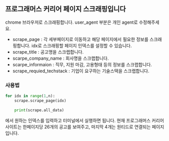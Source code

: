 ## 프로그래머스 커리어 페이지 스크래핑입니다

chrome 브라우저로 스크래핑합니다.
user_agent 부분은 개인 agent로 수정해주세요.
- scrape_page : 각 세부페이지로 이동하고 해당 페이지에서 필요한 정보를 스크래핑합니다. idx로 스크래핑할 페이지 인덱스를 설정할 수 있습니다.
- scrape_title : 공고명을 스크랩합니다.
- scarpe_company_name : 회사명을 스크랩합니다.
- scarpe_informaion : 직무, 지원 마감, 고용형태 등의 정보를 스크랩합니다.
- scrape_requied_techstack : 기업이 요구하는 기술스택을 스크랩합니다.

### 사용법
```python
for idx in range(1,n):
    scrape.scrape_page(idx)
    
    print(scrape.all_data)
```
에서 원하는 인덱스를 입력하고 터미널에서 실행하면 됩니다.
현재 프로그래머스 커리어 사이트는 한페이지당 26개의 공고를 보여주고, 마지막 4개는 원티드로 연결되는 페이지입니다.
